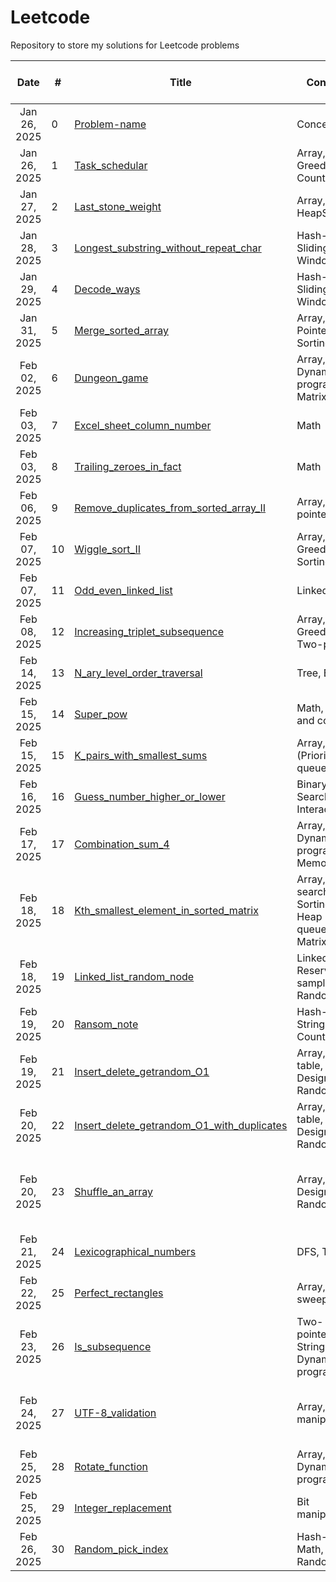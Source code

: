 # Leetcode
Repository to store my solutions for Leetcode problems

|     Date     | # | Title                                                            | Concepts                   | Solved |  Solution | Time and Space Complexity | Remarks                 |
| :----------: | - | ---------------------------------------------------------------- | -------------------------- | ------ |  ---------------------------------------------------------------- | ----------------------- | ----------------------- |
| Jan 26, 2025 | 0 | [Problem-name](LINK)                                                | Concept                    | ✅     |  [Solution](Link) | O(XX), O(XX) | Template                |
| Jan 26, 2025 | 1 | [Task_schedular](https://leetcode.com/problems/task-scheduler/description/)                   | Array, Greedy, Counting                   | ✅     | [Link](https://github.com/2253shubham/Leetcode/blob/main/general_problems/Task_schedular.py) | O(1), O(N) | Review again                 |           
| Jan 27, 2025 | 2 | [Last_stone_weight](https://leetcode.com/problems/last-stone-weight/)                   | Array, HeapSort                   | ✅     | [Link](https://github.com/2253shubham/Leetcode/blob/main/general_problems/Task_schedular.py) | O(NlogN), O(NlogN) | Relatively easy with heapq                 | 
| Jan 28, 2025 | 3 | [Longest_substring_without_repeat_char](https://leetcode.com/problems/longest-substring-without-repeating-characters/)                   | Hash-table, Sliding Window                   | ✅     | [Link](https://github.com/2253shubham/Leetcode/blob/main/general_problems/Longest_substring_without_repeat_char.py) | O(N), O(N) | Relatively easy with sliding window                 |     
| Jan 29, 2025 | 4 | [Decode_ways](https://leetcode.com/problems/decode-ways/)                   | Hash-table, Sliding Window                   | ✅     | [Link](https://github.com/2253shubham/Leetcode/blob/main/general_problems/Decode_ways.py) | O(N), O(N) | Relatively easy with sliding window                 |
| Jan 31, 2025 | 5 | [Merge_sorted_array](https://leetcode.com/problems/merge-sorted-array/)                   | Array, Two-Pointers, Sorting                   | ✅     | [Link](https://github.com/2253shubham/Leetcode/blob/main/general_problems/Merge_sorted_array.py) | O(N + M), O(N) | Easy!                 |
| Feb 02, 2025 | 6 | [Dungeon_game](https://leetcode.com/problems/dungeon-game/description/)                   | Array, Dynamic programming, Matrix                   | ✅     | [Link](https://github.com/2253shubham/Leetcode/blob/main/general_problems/Dungeon_game.py) | O(N * M), O(N * M) | Very difficult, review !!!                 |
| Feb 03, 2025 | 7 | [Excel_sheet_column_number](https://leetcode.com/problems/excel-sheet-column-number/description/)                   | Math                   | ✅     | [Link](https://github.com/2253shubham/Leetcode/blob/main/general_problems/Excel_sheet_column_number.py) | O(N), O(1) | Very easy!!!                 |
| Feb 03, 2025 | 8 | [Trailing_zeroes_in_fact](https://leetcode.com/problems/factorial-trailing-zeroes/)                   | Math                   | ✅     | [Link](https://github.com/2253shubham/Leetcode/blob/main/general_problems/Trailing_zeroes_in_fact.py) | O(logN), O(1) | Very easy!!!                 |
| Feb 06, 2025 | 9 | [Remove_duplicates_from_sorted_array_II](https://leetcode.com/problems/remove-duplicates-from-sorted-array-ii/description/)                   | Array, Two-pointers                   | ✅     | [Link](https://github.com/2253shubham/Leetcode/blob/main/general_problems/Remove_duplicates_II.py) | O(N), O(1) | Easy, but review                 |
| Feb 07, 2025 | 10 | [Wiggle_sort_II](https://leetcode.com/problems/wiggle-sort-ii/description/)                   | Array, Greedy, Sorting                   | ✅     | [Link](https://github.com/2253shubham/Leetcode/blob/main/general_problems/Wiggle_sort_II.py) | O(NlogN), O(N) | Easy          |
| Feb 07, 2025 | 11 | [Odd_even_linked_list](https://leetcode.com/problems/odd-even-linked-list/description/)                   | Linked-list                   | ✅     | [Link](https://github.com/2253shubham/Leetcode/blob/main/general_problems/Odd_even_ll.py) | O(N), O(1) | Review         |
| Feb 08, 2025 | 12 | [Increasing_triplet_subsequence](https://leetcode.com/problems/increasing-triplet-subsequence/description/)                   | Array, Greedy, Two-pointers                   | ✅     | [Link](https://github.com/2253shubham/Leetcode/blob/main/general_problems/Increasing_triplet_subsequence.py) | O(N), O(1) | Easy with two-pointers         |
| Feb 14, 2025 | 13 | [N_ary_level_order_traversal](https://leetcode.com/problems/n-ary-tree-level-order-traversal/description/)                   | Tree, BFS                  | ✅     | [Link](https://github.com/2253shubham/Leetcode/blob/main/general_problems/N_ary_level_order_traversal.py) | O(N), O(N) | Easy with BFS         |
| Feb 15, 2025 | 14 | [Super_pow](https://leetcode.com/problems/super-pow/description/)                   | Math, Divide and conquer                  | ✅     | [Link](https://github.com/2253shubham/Leetcode/blob/main/general_problems/Super_pow.py) | O(N), O(1) | Uses Euler formula of modulus         |
| Feb 15, 2025 | 15 | [K_pairs_with_smallest_sums](https://leetcode.com/problems/find-k-pairs-with-smallest-sums/description/)                   | Array, Heap (Priority queue)                  | ✅     | [Link](https://github.com/2253shubham/Leetcode/blob/main/general_problems/K_pairs_with_smallest_sums.py) | O(KlogK), O(K) | Great example of heap!         |
| Feb 16, 2025 | 16 | [Guess_number_higher_or_lower](https://leetcode.com/problems/guess-number-higher-or-lower/description/)                   | Binary Search, Interactive                  | ✅     | [Link](https://github.com/2253shubham/Leetcode/blob/main/general_problems/Guess_num.py) | O(logN), O(1) | Easy!         |
| Feb 17, 2025 | 17 | [Combination_sum_4](https://leetcode.com/problems/combination-sum-iv/description/)                   | Array, Dynamic-programming, Memoization                  | ✅     | [Link](https://github.com/2253shubham/Leetcode/blob/main/general_problems/Combination_sum_4.py) | O(N*T), O(T) | Good memoizaiton problem, review!         |
| Feb 18, 2025 | 18 | [Kth_smallest_element_in_sorted_matrix](https://leetcode.com/problems/kth-smallest-element-in-a-sorted-matrix/description/)                   | Array, Binary search, Sorting, Heap Heap (Priority queue), Matrix                | ✅     | [Link](https://github.com/2253shubham/Leetcode/blob/main/general_problems/K_th_smallest_element_sorted_matrix.py) | O(N*M*logK), O(K) | Easy with heap!         |
| Feb 18, 2025 | 19 | [Linked_list_random_node](https://leetcode.com/problems/linked-list-random-node/description/)                   | Linked-list, Reservoir sampling, Randomized                | ✅     | [Link](https://github.com/2253shubham/Leetcode/blob/main/general_problems/Linked_list_random_node.py) | O(N), O(N) | Easy, but check out reservoir sampling solution!         |
| Feb 19, 2025 | 20 | [Ransom_note](https://leetcode.com/problems/ransom-note/description/)                   | Hash-table, String, Counting                | ✅     | [Link](https://github.com/2253shubham/Leetcode/blob/main/general_problems/Ransom_note.py) | O(N), O(1) | Easy!         |
| Feb 19, 2025 | 21 | [Insert_delete_getrandom_O1](https://leetcode.com/problems/insert-delete-getrandom-o1/description/)                   | Array, Hash-table, Math, Design, Randomized                | ✅     | [Link](https://github.com/2253shubham/Leetcode/blob/main/general_problems/Ins_del_getrd_O1.py) | O(1), O(N) | Easy, but introduces "random.choice" class         |
| Feb 20, 2025 | 22 | [Insert_delete_getrandom_O1_with_duplicates](https://leetcode.com/problems/insert-delete-getrandom-o1-duplicates-allowed/description/)                   | Array, Hash-table, Math, Design, Randomized                | ✅     | [Link](https://github.com/2253shubham/Leetcode/blob/main/general_problems/Ins_del_getrd_O1_withdupl.py) | O(1), O(N) | Similar to Problem 21 but uses set         |
| Feb 20, 2025 | 23 | [Shuffle_an_array](https://leetcode.com/problems/shuffle-an-array/description/)                   | Array, Math, Design, Randomized                | ✅     | [Link](https://github.com/2253shubham/Leetcode/blob/main/general_problems/Shuffle_an_array.py) | O(N), O(N) | Good personal example to distinguish between copy and deepcopy of arrays        |
| Feb 21, 2025 | 24 | [Lexicographical_numbers](https://leetcode.com/problems/lexicographical-numbers/description/)                   | DFS, Trie                | ✅     | [Link](https://github.com/2253shubham/Leetcode/blob/main/general_problems/Lexicographical_numbers.py) | O(N), O(N) | Good problem!        |
| Feb 22, 2025 | 25 | [Perfect_rectangles](https://leetcode.com/problems/perfect-rectangle/description/)                   | Array, line-sweep                | ✅     | [Link](https://github.com/2253shubham/Leetcode/blob/main/general_problems/Perfect_rectangles.py) | O(N), O(N) | Good problem!        |
| Feb 23, 2025 | 26 | [Is_subsequence](https://leetcode.com/problems/is-subsequence/description/)                   | Two-pointers, String, Dynamic programming                | ✅     | [Link](https://github.com/2253shubham/Leetcode/blob/main/general_problems/Is_subsequence.py) | O(T), O(1) | Easy!        |
| Feb 24, 2025 | 27 | [UTF-8_validation](https://leetcode.com/problems/utf-8-validation/description/)                   | Array, Bit manipulation                | ✅     | [Link](https://github.com/2253shubham/Leetcode/blob/main/general_problems/UTF-8_validation.py) | O(N), O(1) | Very good example of implementing bitwise &, review!        |
| Feb 25, 2025 | 28 | [Rotate_function](https://leetcode.com/problems/rotate-function/description/)                   | Array, Math, Dynamic programming                | ✅     | [Link](https://github.com/2253shubham/Leetcode/blob/main/general_problems/Rotate_function.py) | O(N), O(1) | Good trick implemented for rotating, review!        |
| Feb 25, 2025 | 29 | [Integer_replacement](https://leetcode.com/problems/integer-replacement/)                   | Bit manipulation                | ✅     | [Link](https://github.com/2253shubham/Leetcode/blob/main/general_problems/Integer_replacement.py) | O(logN), O(1) | Easy!        |
| Feb 26, 2025 | 30 | [Random_pick_index](https://leetcode.com/problems/random-pick-index/description/)                   | Hash-table, Math, Randomized                | ✅     | [Link](https://github.com/2253shubham/Leetcode/blob/main/general_problems/Random_pick_index.py) | O(N), O(N) | Easy!        |